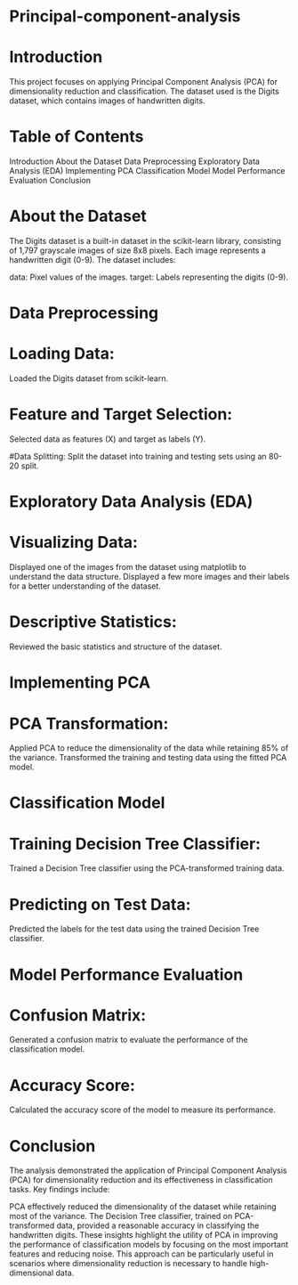 # Principal-component-analysis

# Introduction
This project focuses on applying Principal Component Analysis (PCA) for dimensionality reduction and classification. The dataset used is the Digits dataset, which contains images of handwritten digits.

# Table of Contents
Introduction
About the Dataset
Data Preprocessing
Exploratory Data Analysis (EDA)
Implementing PCA
Classification Model
Model Performance Evaluation
Conclusion

# About the Dataset
The Digits dataset is a built-in dataset in the scikit-learn library, consisting of 1,797 grayscale images of size 8x8 pixels. Each image represents a handwritten digit (0-9). The dataset includes:

data: Pixel values of the images.
target: Labels representing the digits (0-9).

# Data Preprocessing

# Loading Data:
Loaded the Digits dataset from scikit-learn.

# Feature and Target Selection:
Selected data as features (X) and target as labels (Y).

#Data Splitting:
Split the dataset into training and testing sets using an 80-20 split.

# Exploratory Data Analysis (EDA)

# Visualizing Data:
Displayed one of the images from the dataset using matplotlib to understand the data structure.
Displayed a few more images and their labels for a better understanding of the dataset.

# Descriptive Statistics:
Reviewed the basic statistics and structure of the dataset.

# Implementing PCA
# PCA Transformation:
Applied PCA to reduce the dimensionality of the data while retaining 85% of the variance.
Transformed the training and testing data using the fitted PCA model.

# Classification Model
# Training Decision Tree Classifier:
Trained a Decision Tree classifier using the PCA-transformed training data.

# Predicting on Test Data:
Predicted the labels for the test data using the trained Decision Tree classifier.

# Model Performance Evaluation

# Confusion Matrix:
Generated a confusion matrix to evaluate the performance of the classification model.

# Accuracy Score:
Calculated the accuracy score of the model to measure its performance.

# Conclusion
The analysis demonstrated the application of Principal Component Analysis (PCA) for dimensionality reduction and its effectiveness in classification tasks. Key findings include:

PCA effectively reduced the dimensionality of the dataset while retaining most of the variance.
The Decision Tree classifier, trained on PCA-transformed data, provided a reasonable accuracy in classifying the handwritten digits.
These insights highlight the utility of PCA in improving the performance of classification models by focusing on the most important features and reducing noise. This approach can be particularly useful in scenarios where dimensionality reduction is necessary to handle high-dimensional data.
